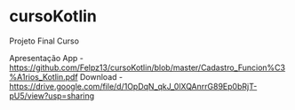 # cursoKotlin
Projeto Final Curso

Apresentação App - https://github.com/Felpz13/cursoKotlin/blob/master/Cadastro_Funcion%C3%A1rios_Kotlin.pdf
Download - https://drive.google.com/file/d/1OpDqN_qkJ_0lXQAnrrG89Ep0bRjT-pU5/view?usp=sharing
